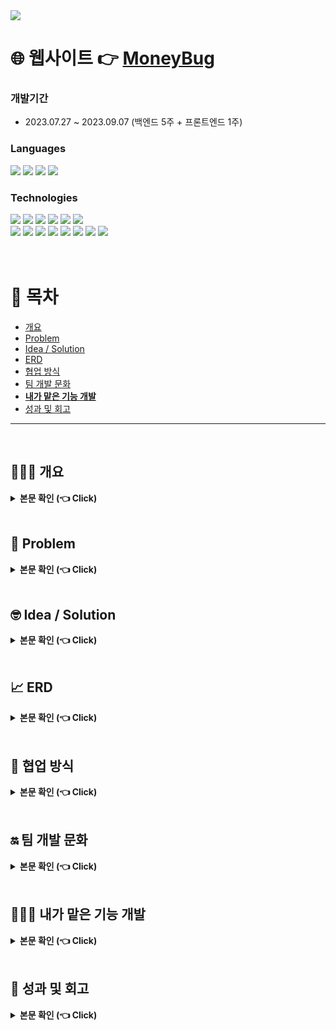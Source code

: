 <img src="https://capsule-render.vercel.app/api?type=waving&color=CFF3DC&fontColor=3E3325&height=180&section=header&text=돈벌레%20친구들&fontSize=52&fontAlign=20&fontAlignY=35&desc=나의%20돈%20관리%20웹사이트&descSize=30&descAlign=45&descAlignY=42&descSize=60" />

# 🌐 웹사이트 👉 [MoneyBug](https://www.moneybug.site/moneybug/main.jsp)
### 개발기간 
 - 2023.07.27 ~ 2023.09.07 (백엔드 5주 + 프론트엔드 1주)

### Languages
<div>
	<img src="https://img.shields.io/badge/Java-007396?style=flat&logo=Java&logoColor=white" />
	<img src="https://img.shields.io/badge/HTML5-E34F26?style=flat&logo=HTML5&logoColor=white" />
	<img src="https://img.shields.io/badge/CSS3-1572B6?style=flat&logo=CSS3&logoColor=white" />
  <img src="https://img.shields.io/badge/JAVASCRIPT-F7DF1E?style=flat&logo=javascript&logoColor=white" />
  <br>
  </div>

### Technologies
<div>
  <img src="https://img.shields.io/badge/Eclipse-2C2255?style=flat&logo=eclipseide&logoColor=white" />
	<img src="https://img.shields.io/badge/Visual Studio-007ACC?style=flat&logo=visualstudiocode&logoColor=white" />
	<img src="https://img.shields.io/badge/IntelliJ-000000?style=flat&logo=intellijidea&logoColor=white" />
	<img src="https://img.shields.io/badge/DBeaver-382923?style=flat&logo=dbeaver&logoColor=white" />
  <img src="https://img.shields.io/badge/MySQL-4479A1?style=flat&logo=mysql&logoColor=white" />
  <img src="https://img.shields.io/badge/jQuery-0769AD?style=flat&logo=jquery&logoColor=white" />
    <br>
	<img src="https://img.shields.io/badge/GitHub-181717?style=flat&logo=github&logoColor=white" />
	<img src="https://img.shields.io/badge/Spring-6DB33F?style=flat&logo=spring&logoColor=white" />
  <img src="https://img.shields.io/badge/Apache Tomcat-F8DC75?style=flat&logo=apachetomcat&logoColor=white" />
	<img src="https://img.shields.io/badge/aws-232F3E?style=flat&logo=amazonaws&logoColor=white" />
  <img src="https://img.shields.io/badge/S3-569A31?style=flat&logo=amazons3&logoColor=white" />
  <img src="https://img.shields.io/badge/EC2-FF9900?style=flat&logo=amazonec2&logoColor=white" />
  <img src="https://img.shields.io/badge/RDS-527FFF?style=flat&logo=amazonrds&logoColor=white" />
  <img src="https://img.shields.io/badge/Sourcetree-0052CC?style=flat&logo=sourcetree&logoColor=white" />
</div>
<br><br>


# 📄 목차
- [개요](#overview)
- [Problem](#problem)
- [Idea / Solution](#idea_solution)
- [ERD](#erd)
- [협업 방식](#communication)
- [팀 개발 문화](#team_rules)
- [__내가 맡은 기능 개발__](#kangtaeheon_dev)
- [성과 및 회고](#review)


***
<br>

## 🚶🏻‍♂️ 개요 <a name="overview"></a>
<details>
  <summary><b>본문 확인 (👈 Click)</b></summary>
  <div markdown="1">
    <br> 체감 물가 상승률 5.2%로 이에 생활비를 절약하자는 취지의 카카오톡 오픈 채팅방 '거지방'이 등장하게 된다. 
    <br> 거지방은 채팅방에 참여한 사람들과 자신만의 절약 팁을 공유하거나 자신의 하루 지출 내용을 공유하는 오픈 채팅방이다. 
    <br> 뉴워커 설문에 따르면 하루에 돈을 한 푼도 쓰지 않고 기록하고 공유하는 '무지출 챌린지'를 참여하고 싶다는 응답이 66.4%, 거지방으로 인한 지출 감소 효과가 있음에 응답이 74.3%으로 나왔으며
    <br> 20대 자산 대비 부채 비율은 29.2%로 연령대 중 가장 높은 수준으로 경제적인 관심이 젊은 사람들까지 점차 확대되는 추세이다.
  </div>
</details>
<br>

## 🤔 Problem <a name="problem"></a>
<details>
  <summary><b>본문 확인 (👈 Click)</b></summary>
  <div markdown="1">
    <ul>
    <br> 
    <li>
    오픈 채팅방 '거지방'은 오픈 채팅방 특성상 채팅방에 참여하기만 해도 무분별한 알림이 오거나 경제적인 팁을 공유 받아도 그때그때 확인하지 않는 이상 다시 확인하기 번거롭다.
    </li>
      <li>
    채팅방은 채팅만 보낼 수 있는 제한적인 공간 특성상 피드백 공유가 다소 어렵다.
    </li>
    <li>
      지출 내역 등 의견을 공유하면 비방하는 등 타인을 모욕하는 경우 관리가 어렵다.
    </li> 
    </ul>
  </div>
</details>

<br>

## 🤓 Idea / Solution <a name="idea_solution"></a>
<details>
  <summary><b>본문 확인 (👈 Click)</b></summary>
  <br>
  * 무분별한 알림 없이, 아무 때나 원하는 정보를 검색할 수 있는 커뮤니티가 있다면? <br>
  * 타인의 지출 내역이나 공유 게시글들에 대한 피드백을 간편하게 달 수 있다면?<br>
  * 지출 내역을 나만의 공간에 따로 정리할 수 있다면?<br>
  * 다른 사람들과 공동 구매 등 소비를 최소화로 상품을 구입할 수 있다면?<br>
  <br>
  
  <div markdown="1">
    <ul>
    <br> 
    <li>
    커뮤니티
      <ul>
          <li>카테고리 별 금전적, 경제적 노하우와 팁, 지출 내역을 공유하고 다양한 의견을 댓글로 나눠 보세요.</li>
          <li>일간, 월간 조회수 TOP 3 게시글을 바로 확인하여 인기 게시글을 놓치지 마세요.</li>
        </ul>
    </li>
      <br>
      <li>
    살까말까
         <ul>
          <li>살까 말까 고민되는 상품을 공유하고 투표 기능을 통해 다양한 의견을 댓글로 나눠 보세요.</li>
        </ul>
    </li>
      <br>
    <li>
      가계부
       <ul>
          <li>자신의 지출 내역을 등록하고 월간 연간 보고서를 작성해 보세요.</li>
          <li>영수증 이미지를 스캔해서 가계부에 등록해 보세요.</li>
        </ul>
    </li>
      <br>
      <li>
      SHOP
         <ul>
          <li>무료 체험 상품을 체험해 보세요.</li>
          <li>할인된 금액으로 상품을 저렴하게 구매해 보세요.</li>
        </ul>
    </li>
    </ul>
    <br>
  </div>
    다양한 사람들과 게시글로 지출 내역, 경제 팁 같이 다양한 의견을 공유하고 댓글로도 의견을 공유할 수 있는 커뮤니티 게시판<br>
    평소 사고 싶은 상품을 투표 기능을 통해 다양한 피드백을 받을 수 있는 살까말까 게시판 <br>
    자신만의 가계부를 작성해 한 눈에 지출 내역을 관리할 수 있는 가계부 <br>
    다양한 상품들을 저렴하게 혹은 무료 체험을 할 수 있는 SHOP<br>
    오픈 채팅방이란 제한적인 공간에서 벗어나 더욱 상호적이고 용이한 웹사이트 '돈벌레 친구들'를 제작하게 되었습니다.
  
</details>
<br>

## 📈 ERD <a name="erd"></a>
<details>
  <summary><b>본문 확인 (👈 Click)</b></summary>
  <div markdown="1">
    <br>
    <img width="976" alt="moneybug_erd" src="https://github.com/teh4/moneybug/assets/131750928/7749c98a-e108-4e68-ad5a-d846dedfbf82">
  </div>
</details>
<br>

## 🤼 협업 방식 <a name="communication"></a>

<details>
  <summary><b>본문 확인 (👈 Click)</b></summary>
    <br>
  
  ### Loop
  <div markdown="1">
    저희 팀은 협업 툴로 'Loop'를 이용하였습니다.
    <br>
    <br><img width="718" alt="스크린샷 2024-01-10 오후 6 28 09" src="https://github.com/teh4/moneybug/assets/131750928/b7a967af-5d5a-4edb-b43a-30739bf11bd9">
    <br>
  </div>
  
  ### Loop - 개발 스케줄 관리
  <div markdown="1">
    <img width="718" alt="스크린샷 2024-01-10 오후 6 17 07" src="https://github.com/teh4/moneybug/assets/131750928/a4030723-0468-4a26-b1dc-0720da557090"><br>
    
  </div>
  
  ### Loop - 회의, 기능 개발에 대한 회고
  <div markdown="1">
   <img width="718" alt="스크린샷 2024-01-10 오후 6 23 25" src="https://github.com/teh4/moneybug/assets/131750928/f2d6e614-9465-438a-8810-bdd40ff7f041"><br>
  <img width="718" alt="스크린샷 2024-01-10 오후 8 36 28" src="https://github.com/teh4/moneybug/assets/131750928/45f35c88-161b-4e27-afca-27c380ae28e7">
    <br>
    <br> Loop를 통해 팀 규칙 및 공지사항을 메인에 띄워 팀 개발에 충돌이 없도록 숙지하였습니다.
    <br> 각자 맡은 기능에 대해 주요 정의서에 따라 우선 순위, 마감 기한 설정을 하는 등 팀원들의 개발 진행 속도를 체크할 수 있었습니다.
    <br> 또한 매 회의마다 녹화 영상 공유 및 회의에 대한 회고, 각 주차별 각자 기능 개발에 대한 회고 내용 등을 업로드 하기에 용이했습니다.
  </div>
<br>

  

### slack
  <div markdown="1">
    'slack' 워크 스페이스를 통해 Loop 또는 Git에 업로드하기 애매한 파일 등 빠르게 공유했습니다.
  </div>
  
</details>
<br>

## 🔛 팀 개발 문화 <a name="team_rules"></a>

<details>
  <summary><b>본문 확인 (👈 Click)</b></summary>
  <br>
  
  ## 회의는 반드시 참여하자!
  웹사이트 주제 선정부터 기능 개발 모두 회의를 거쳐 진행을 했는데, 팀원 모두의 의견을 중요하게 여기고 사소한 아이디어라도 꼬리를 물어 가면 더 나은 아이디어를 도출할 수 있기에 팀 회의는 무조건 모두가 참여할 수 있는 시간으로 진행했습니다.
  <br> 회의가 끝나더라도 회의에 대한 회고를 바로 바로 Loop에 작성하여 회의가 진행되는 동안 생각지 못한 아이디어를 추가로 공유했습니다.
  <br>
  <br>

  ## 내가 개발하는 것처럼 팀원 개발에 관심을 갖자!
  본인이 개발하지 않는다고 팀원이 맡고 있는 기능에 대해 무심하지 않고 코드 리뷰를 진행하면서 궁금한 점을 질문하여 팀원이 짠 코드를 이해하고 새로운 코딩 방법에 대해서는 혼자 공부를 함으로써 '내가 개발하고 있는 기능들과 연관을 어떻게 지을 수 없을까?' 하고 고민을 했습니다.<br>
  <br>

  ## 피드백은 감사하게, 요청은 겸손하게
  코드 리뷰를 하다 보면 본인이 알고 있는 점과 팀원이 알고 있는 점이 다르다는 것이 보일 때가 있는데, 코드를 효율적인 방법으로 작성하는 법을 알고 있을 때 팀원 모두가 그날의 코드 리뷰 진행자에게 조심스럽게 피드백을 주면 리뷰 진행자는 당연히 수용하고 피드백이 마음에 들지 않을 때는 본인이 다시 구글링 및 공부를 해보고 회고에 적어 피드백을 받아들이고 수정했습니다.
  <br>
</details>
<br>

## 🙋🏻‍♂️ 내가 맡은 기능 개발 <a name="kangtaeheon_dev"></a>

<details>
  <summary><b>본문 확인 (👈 Click)</b></summary>
  <br>
  
  ## 커뮤니티
  저는 단순 CRUD 뿐만이 아닌 다양한 기능이 있는 게시판 자체를 처음부터 끝까지 혼자서 개발해보고 싶어 각자 어떤 기능 개발을 맡고 싶은지 논의하는 회의에서 커뮤니티 개발을 맡고 싶다고 어필을 해서 담당하게 됐습니다.
  <br>
  <br>
  <img width="718" alt="스크린샷 2024-01-11 오후 7 50 32" src="https://github.com/teh4/moneybug/assets/131750928/cad6fb0b-0261-4be3-acc3-da09b9df5c2f">
  <br>
  <br>
  커뮤니티 메인 페이지는 상단부터 카테고리 게시판으로 이동할 수 있는 태그 버튼들이 있고 그 아래에는 일간, 주간 인기글 TOP 3를 볼 수 있습니다.
  <br> 인기글 탭 아래에는 전체 게시글 최신순으로 10개씩 보여지도록 페이지네이션 했습니다. <br>
  일간, 주간 인기글은 게시글 조회수가 많은 순으로 페이지네이션 했습니다. <br>
  또한 게시글 검색이 전체 게시글 대상으로 가능합니다.<br><br>

  ## 커뮤니티 - 태그(카테고리)
  <br>
  <img width="718" alt="스크린샷 2024-01-11 오후 8 01 46" src="https://github.com/teh4/moneybug/assets/131750928/363da089-53ff-4808-a4cd-61981097f66b">
  <br>
  <br>
  '커뮤니티'라는 이름으로 게시판을 만들었지만 '살까말까'라는 투표 게시판과 차별점을 두기 위해 카테고리를 적용했습니다. 
  <br>
  카테고리는 '공과금', '교통', '데이트', '생활꿀팁', '식비', '일상', '플렉스' 7가지로 나누었으며 게시글을 작성할 때 말머리에 카테고리를 표기하도록 했습니다. 
  <br>
  <br>
  <img width="718" alt="스크린샷 2024-01-11 오후 8 10 21" src="https://github.com/teh4/moneybug/assets/131750928/d924804f-6765-4f82-9d43-fd6683245734">
<img width="718" alt="스크린샷 2024-01-11 오후 8 10 42" src="https://github.com/teh4/moneybug/assets/131750928/401d97e5-bf3d-409f-947d-74810ade3005">
<br><br>
각 태그를 누르면 해당 태그의 말머리 게시글만 보이도록 페이지네이션 했습니다.<br>
각 태그 게시판에서 검색을 하면 말머리가 해당 태그인 게시글만 검색되도록 페이지네이션 했습니다.
<br>
<br>

  ## 커뮤니티 - 게시글 CRUD
  <br>
  게시글 작성은 커뮤니티 페이지에서 '글 쓰기' 버튼을 누르면 글 작성 페이지로 이동하게 됩니다. 이 때 비로그인 상태이면 로그인 페이지로 이동하게 됩니다.<br><br>
  <img width="718" alt="스크린샷 2024-01-11 오후 8 42 42" src="https://github.com/teh4/moneybug/assets/131750928/b888f347-0342-4e02-be84-f2bb347b0d39">
<img width="718" alt="스크린샷 2024-01-11 오후 8 43 04" src="https://github.com/teh4/moneybug/assets/131750928/b2dd6a56-bd31-4cb3-93ce-9f738e878fd2">
<br><br>
게시글 작성은 이미지를 첨부할 수 있고, 이미지는 사이즈 조절되어 게시글에 첨부 됩니다.<br>
심벌릭 링크를 통해 이미지를 첨부했습니다. <br>
게시글 수정과 삭제는 게시글 하단에 있는 수정, 삭제 버튼을 누르면 수정 페이지로 이동, 삭제 팝업 문구가 로딩됩니다.
<br><br>

## 커뮤니티 - 댓글 CRUD
<br>
댓글 작성은 로그인 상태로 게시글 읽기에서 바로 등록이 가능합니다. <br>
비로그인 상태로 댓글 작성을 시도하면 게시글 작성과 마찬가지로 로그인 페이지로 이동하게 됩니다.<br><br>
<img width="718" alt="스크린샷 2024-01-11 오후 9 14 16" src="https://github.com/teh4/moneybug/assets/131750928/b73eebdf-fa3a-4de5-be7a-e09a4b79b4a2">
<br><br>
댓글은 작성 기간이 오름차순으로 정렬 되도록 페이지네이션 했습니다.<br>
등록된 댓글에 답글을 달 수 있는데, 답글은 일반 댓글과 depth를 달리 하였고, 답글을 단 원댓글의 작성자를 언급하며(@) 답글이 작성되게 로직을 구성하였습니다. <br>
댓글과 답글 수정 및 삭제는 게시글 수정 및 삭제와 동일한 로직이며, 한 가지 차이는 답글이 달린 원댓글을 삭제를 할 경우 '삭제된 댓글입니다'로 답글의 원댓글이 있었다는 것을 표기 하였습니다.<br><br>

## 커뮤니티 - DB
<br>
DBeaver 툴을 통한 외래키를 설정했습니다. <br>
회원 탈퇴시 게시글ㆍ댓글 자동 삭제 와 회원 닉네임 수정시 기존 게시글ㆍ댓글의 작성자 자동 수정. <br>(user_member 테이블의 USER_NICKNAME 과 tag_boardㆍtag_reply 테이블의 WRITER_ID 외래키 CASCADE 연결)<br>
게시글 삭제시 게시글에 달린 댓글 전부 삭제. (tag_board 테이블의 SEQ 와 tag_reply 테이블의 BOARD_SEQ 외래키 CASCADE 연결)<br><br>
<img width="718" alt="스크린샷 2024-01-26 오전 12 25 54" src="https://github.com/teh4/moneybug/assets/131750928/871a6de8-59a3-4587-973b-9a8aef0bda60"><br><br>
</details>
<br>

## 🔬 성과 및 회고 <a name="review"></a>
<details>
  <summary><b>본문 확인 (👈 Click)</b></summary>
<br> 성과 및 회고는 이 프로젝트에 대한 강태헌, 저만의 개인적인 의견입니다.<br>
<br>
 
## 프로젝트의 성과
 이번 프로젝트는 저의 첫 프로젝트이자 팀으로 같이 진행한 프로젝트였습니다.<br>
 기획 단계부터 마지막 프론트엔드 작업까지 팀으로서 회의를 최소 주 5회는 진행을 했습니다.<br>
 프로젝트 막바지 프론트 작업 구성을 다같이 진행했는데, 디자인이라는 것이 주관이 섞이기에 의견 충돌이 각자 백엔드 기능 개발했을 때 보다 많이 일어났었습니다.<br>
 각자 맡은 부분의 디자인에 대한 욕심이 있었기에 갈등이 생겼고 그 과정에서 **'팀' 프로젝트에서 양보**가 중요하다고 느꼈습니다.<br>
 부트 캠프로 진행하는 프로젝트다 보니 배운 점을 최대한 활용하려고 했고, 기한을 정해 각자 책임감을 갖고 마지막으로 사이트 배포까지 마무리할 수 있어서 프로젝트 최우수팀으로 선정되었습니다.<br><br>
 <img width="531" alt="스크린샷 2024-01-26 오후 3 19 02" src="https://github.com/teh4/moneybug/assets/131750928/25bb9c08-49c9-4b25-829d-491db2b0cc70"><br>
<br>
 팀으로서 성과도 좋았던 프로젝트였고, **비전공자인 저에게도 많은 경험과 개발자로서 성장**
 할 수 있게 된 프로젝트였습니다.<br>
 프로젝트를 시작하기 앞서 저는 비전공자로 프로젝트의 경험도 없이 기초적인 Spring에 대해서만 알고 있는 상태였습니다.<br>
 프로젝트에서 게시판(게시글, 댓글, 이미지 첨부 기능)을 스스로 완벽하게 구현할 수 있다면 백엔드 개발에 대한 로직과 흐름을 알 수 있지 않을까? 하고 팀 회의에서 게시판 기능을 맡고 싶다고 어필했습니다. <br>
 게시판 CRUD는 할 수 있는 상태에서 댓글 CRUD는 어렵지 않게 구현할 수 있었습니다. <br>
 하지만 댓글의 답글 달기 및 이미지 첨부 기능 구현은 예상보다 기능 개발이 막혔고, 답글의 스키마 로직과 첨부에 대한 심볼릭 링크에 대해 공부를 한 만큼 예상 일정보다 늦게 구현을 완료했습니다. <br>
 그 때문인지 답글의 스키마 로직을 스스로 공부한 것이 팀 프로젝트를 진행하는 동안 가장 인상 깊었던 부분이었습니다. <br>
 또한 답글의 스키마 로직을 혼자 구글링하고 공부하니 게시판 기능 개발의 MVC2 패턴에 대한 이해도가 더욱 올라갔습니다. <br>
 <br>
 <br>

## 아쉬운 점
팀 프로젝트 시작하기 앞서 어떤 웹사이트를 개발하고 배포할 것인가에 대한 회의에서 아이디어를 제시해서 최종 후보까지 올라갔으나, 최종적으로 '돈벌레 친구들'이라는 경제 웹사이트가 팀 프로젝트의 주제로 선정되었습니다.<br>
개발 팀 프로젝트의 경험이 미숙하다 보니 경험자들의 의견과 다른 현직자의 의견들을 공유 받아 최종 주제를 정하게 되었습니다.<br>
최종적으로 주제 선정이 되진 않았지만, 내 아이디어의 부족한 점을 보완하고 기존 유사 사이트와의 차별성을 두어 추후 개인 프로젝트로 개발부터 배포까지 진행을 해보고 싶다는 생각이 들었습니다. <br>
<br>
기술적으로 여러 아쉬움들이 있습니다.<br>
첫 번째로 **배포에 대해 아쉬움**이 있습니다.<br>
aws를 통해 인스턴스를 생성하고, EC2에 프로젝트 war파일을 배포하는 것까지 진행해보고 싶었지만, 생각보다 제가 맡은 게시판의 일부 기능에서 딜레이가 생겼고 개인 도메인 배포 경험이 있던 다른 팀원이 배포를 진행했습니다.<br>
만약 제가 배포까지 진행했다면 이 프로젝트에서 백엔드 개발자로서의 성장이 더욱 크다고 느꼈을 텐데 라는 아쉬움이 있습니다.<br><br>
두 번째로는 **맡은 기능들이 제대로 작동하지 않는다는 아쉬움**이 있습니다. <br>
제가 맡은 게시판의 글 작성에서 이미지 첨부 기능을 구현해냈는데, 가계부의 영수증 스캔 기능과 충돌해 오류가 발생했습니다.<br>
이미지 첨부를 위한 'MultipartResolver'과 영수증 스캔 OCR을 위한 'MultipartEntityBuilder'이 충돌해서 오류가 발생했던 것이었습니다.<br>
이 점을 해결하지 못한 상황에서 프로젝트 데드라인이 다가와 제가 맡은 기능인 이미지 첨부를 포기하고 영수증 스캔 OCR 기능만 넣어서 프로젝트 배포를 했습니다. <br>
제 기능을 포기하게 된 이유는 가계부 영수증 스캔 기능이 유사 웹사이트와의 차별성을 둘 수 있는 점이라고 판단했기 때문입니다. <br>
물론 시간의 여유가 없을 뿐만 아니라 이러한 충돌에 대한 충분한 자료가 없어 해결을 프로젝트 기간 내에 못해 아쉬웠지만, 이런 경험을 갖고 스스로 공부를 한다면 언제가 될지는 모르지만 추후 개발에 도움이 꼭 될 것이라고 생각합니다.<br><br>
마지막으로는 **프로젝트의 최종 완성도에 대한 아쉬움**이 있습니다.<br>
최우수 프로젝트를 받은 것과 별개로 제가 생각하는 프로젝트의 완성도는 80%라고 생각합니다.<br>
그 이유는 '돈벌레 친구들'이라는 웹사이트가 가지고 있는 유사 웹사이트와의 차별점은 바로 '살까말까' 게시판입니다.<br>
살까말까 게시판은 웹사이트 유저들의 의견을 묻고 투표를 받는 게시판으로 일반 게시판과는 다르다는 점으로 초기 구상할 때부터 필수적인 메뉴로 생각했습니다.<br>
하지만 담당 개발을 맡은 팀원이 개발 기간 약 4주 가까이 팀 회의 불참을 하고 개발 상황을 공유하지 않는 등 협조적이지 않은 태도를 보여 결과적으로 살까말까 게시판의 기능과 UI가 다른 기능들에 비해 통일감과 완성도가 다소 미흡한 상태로 프로그램을 마쳤습니다.<br>
또한 제가 맡은 기능인 커뮤니티 게시판의 코드를 그대로 git을 이용해 받아 살까말까 게시판의 틀을 만들고 그 이후에 불성실한 태도를 보였기에, '처음부터 게시판 전체를 내가 맡을걸..'이라는 아쉬움이 가장 크게 남았습니다.<br>
팀 프로젝트를 진행할 때 **'양보', '책임감', '협조'** 어떻게 보면 당연한 것이지만 이 조차 지키지 않을 수도 있구나 하고 느꼈습니다.<br>
추후 시간이 된다면 살까말까 게시판을 보다 팀 프로젝트의 한 부분으로 보이게 리팩토링해 보고 싶습니다.<br>
</details>
<br>
